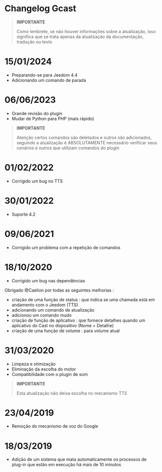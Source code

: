 # Changelog Gcast

>**IMPORTANTE**
>
>Como lembrete, se não houver informações sobre a atualização, isso significa que se trata apenas da atualização da documentação, tradução ou texto

# 15/01/2024

- Preparando-se para Jeedom 4.4
- Adicionando um comando de parada

# 06/06/2023

- Grande revisão do plugin 
- Mudar de Python para PHP (mais rápido)

>**IMPORTANTE**
>
>Atenção certos comandos são deletados e outros são adicionados, seguindo a atualização é ABSOLUTAMENTE necessário verificar seus cenários e outros que utilizam comandos do plugin

# 01/02/2022

- Corrigido um bug no TTS

# 30/01/2022

- Suporte 4.2

# 09/06/2021

- Corrigido um problema com a repetição de comandos

# 18/10/2020

- Corrigido um bug nas dependências

Obrigado @Caelion por todas as seguintes melhorias :

- criação de uma função de status : que indica se uma chamada está em andamento com o Jeedom (TTS)
- adicionando um comando de atualização
- adicionou um comando mudo
- criação de função de aplicativo : que fornece detalhes quando um aplicativo do Cast no dispositivo (Nome + Detalhe)
- criação de uma função de volume : para volume atual

# 31/03/2020

- Limpeza e otimização
- Eliminação da escolha do motor
- Compatibilidade com o plugin de som

>**IMPORTANTE**
>
>Esta atualização não deixa escolha no mecanismo TTS


# 23/04/2019

- Remoção do mecanismo de voz do Google

# 18/03/2019

- Adição de um sistema que mata automaticamente os processos de plug-in que estão em execução há mais de 10 minutos
